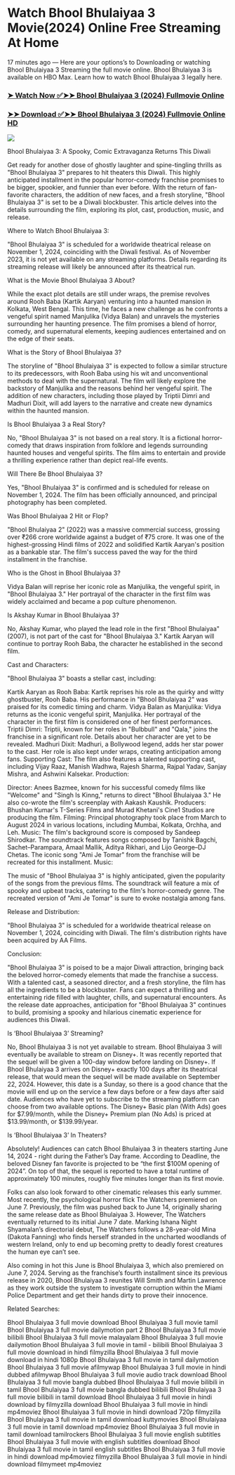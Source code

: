 # Watch Bhool Bhulaiyaa 3 Movie(2024) Online Free Streaming At Home

17 minutes ago — Here are your options’s to Downloading or watching Bhool Bhulaiyaa 3 Streaming the full movie online. Bhool Bhulaiyaa 3 is available on HBO Max. Learn how to watch Bhool Bhulaiyaa 3 legally here.


### [➤ Watch Now ✅➤➤ Bhool Bhulaiyaa 3 (2024) Fullmovie Online](https://tamilhindifreemovies.blogspot.com/2024/09/bhool-bhulaiyaa-3-near-me-2024.html)

### [➤➤ Download ✅➤➤ Bhool Bhulaiyaa 3 (2024) Fullmovie Online HD](https://tamilhindifreemovies.blogspot.com/2024/09/bhool-bhulaiyaa-3-near-me-2024.html)

<p dir="auto"><a href="https://tamilhindifreemovies.blogspot.com/2024/09/bhool-bhulaiyaa-3-near-me-2024.html" title="PLAY NOW" rel="nofollow"><img src="https://i.imgur.com/jhNGoEt.gif" style="max-width: 100%;"></a></p>


Bhool Bhulaiyaa 3: A Spooky, Comic Extravaganza Returns This Diwali

Get ready for another dose of ghostly laughter and spine-tingling thrills as "Bhool Bhulaiyaa 3" prepares to hit theaters this Diwali. This highly anticipated installment in the popular horror-comedy franchise promises to be bigger, spookier, and funnier than ever before. With the return of fan-favorite characters, the addition of new faces, and a fresh storyline, "Bhool Bhulaiyaa 3" is set to be a Diwali blockbuster. This article delves into the details surrounding the film, exploring its plot, cast, production, music, and release.

Where to Watch Bhool Bhulaiyaa 3:

"Bhool Bhulaiyaa 3" is scheduled for a worldwide theatrical release on November 1, 2024, coinciding with the Diwali festival. As of November 2023, it is not yet available on any streaming platforms. Details regarding its streaming release will likely be announced after its theatrical run.

What is the Movie Bhool Bhulaiyaa 3 About?

While the exact plot details are still under wraps, the premise revolves around Rooh Baba (Kartik Aaryan) venturing into a haunted mansion in Kolkata, West Bengal. This time, he faces a new challenge as he confronts a vengeful spirit named Manjulika (Vidya Balan) and unravels the mysteries surrounding her haunting presence. The film promises a blend of horror, comedy, and supernatural elements, keeping audiences entertained and on the edge of their seats.

What is the Story of Bhool Bhulaiyaa 3?

The storyline of "Bhool Bhulaiyaa 3" is expected to follow a similar structure to its predecessors, with Rooh Baba using his wit and unconventional methods to deal with the supernatural. The film will likely explore the backstory of Manjulika and the reasons behind her vengeful spirit. The addition of new characters, including those played by Triptii Dimri and Madhuri Dixit, will add layers to the narrative and create new dynamics within the haunted mansion.

Is Bhool Bhulaiyaa 3 a Real Story?

No, "Bhool Bhulaiyaa 3" is not based on a real story. It is a fictional horror-comedy that draws inspiration from folklore and legends surrounding haunted houses and vengeful spirits. The film aims to entertain and provide a thrilling experience rather than depict real-life events.

Will There Be Bhool Bhulaiyaa 3?

Yes, "Bhool Bhulaiyaa 3" is confirmed and is scheduled for release on November 1, 2024. The film has been officially announced, and principal photography has been completed.

Was Bhool Bhulaiyaa 2 Hit or Flop?

"Bhool Bhulaiyaa 2" (2022) was a massive commercial success, grossing over ₹266 crore worldwide against a budget of ₹75 crore. It was one of the highest-grossing Hindi films of 2022 and solidified Kartik Aaryan's position as a bankable star. The film's success paved the way for the third installment in the franchise.

Who is the Ghost in Bhool Bhulaiyaa 3?

Vidya Balan will reprise her iconic role as Manjulika, the vengeful spirit, in "Bhool Bhulaiyaa 3." Her portrayal of the character in the first film was widely acclaimed and became a pop culture phenomenon.

Is Akshay Kumar in Bhool Bhulaiyaa 3?

No, Akshay Kumar, who played the lead role in the first "Bhool Bhulaiyaa" (2007), is not part of the cast for "Bhool Bhulaiyaa 3." Kartik Aaryan will continue to portray Rooh Baba, the character he established in the second film.

Cast and Characters:

"Bhool Bhulaiyaa 3" boasts a stellar cast, including:

Kartik Aaryan as Rooh Baba: Kartik reprises his role as the quirky and witty ghostbuster, Rooh Baba. His performance in "Bhool Bhulaiyaa 2" was praised for its comedic timing and charm.
Vidya Balan as Manjulika: Vidya returns as the iconic vengeful spirit, Manjulika. Her portrayal of the character in the first film is considered one of her finest performances.
Triptii Dimri: Triptii, known for her roles in "Bulbbull" and "Qala," joins the franchise in a significant role. Details about her character are yet to be revealed.
Madhuri Dixit: Madhuri, a Bollywood legend, adds her star power to the cast. Her role is also kept under wraps, creating anticipation among fans.
Supporting Cast: The film also features a talented supporting cast, including Vijay Raaz, Manish Wadhwa, Rajesh Sharma, Rajpal Yadav, Sanjay Mishra, and Ashwini Kalsekar.
Production:

Director: Anees Bazmee, known for his successful comedy films like "Welcome" and "Singh Is Kinng," returns to direct "Bhool Bhulaiyaa 3." He also co-wrote the film's screenplay with Aakash Kaushik.
Producers: Bhushan Kumar's T-Series Films and Murad Khetani's Cine1 Studios are producing the film.
Filming: Principal photography took place from March to August 2024 in various locations, including Mumbai, Kolkata, Orchha, and Leh.
Music: The film's background score is composed by Sandeep Shirodkar. The soundtrack features songs composed by Tanishk Bagchi, Sachet–Parampara, Amaal Mallik, Aditya Rikhari, and Lijo George–DJ Chetas. The iconic song "Ami Je Tomar" from the franchise will be recreated for this installment.
Music:

The music of "Bhool Bhulaiyaa 3" is highly anticipated, given the popularity of the songs from the previous films. The soundtrack will feature a mix of spooky and upbeat tracks, catering to the film's horror-comedy genre. The recreated version of "Ami Je Tomar" is sure to evoke nostalgia among fans.

Release and Distribution:

"Bhool Bhulaiyaa 3" is scheduled for a worldwide theatrical release on November 1, 2024, coinciding with Diwali. The film's distribution rights have been acquired by AA Films.

Conclusion:

"Bhool Bhulaiyaa 3" is poised to be a major Diwali attraction, bringing back the beloved horror-comedy elements that made the franchise a success. With a talented cast, a seasoned director, and a fresh storyline, the film has all the ingredients to be a blockbuster. Fans can expect a thrilling and entertaining ride filled with laughter, chills, and supernatural encounters. As the release date approaches, anticipation for "Bhool Bhulaiyaa 3" continues to build, promising a spooky and hilarious cinematic experience for audiences this Diwali.


Is ‘Bhool Bhulaiyaa 3’ Streaming?

No, Bhool Bhulaiyaa 3 is not yet available to stream. Bhool Bhulaiyaa 3 will eventually be available to stream on Disney+. It was recently reported that the sequel will be given a 100-day window before landing on Disney+. If Bhool Bhulaiyaa 3 arrives on Disney+ exactly 100 days after its theatrical release, that would mean the sequel will be made available on September 22, 2024. However, this date is a Sunday, so there is a good chance that the movie will end up on the service a few days before or a few days after said date. Audiences who have yet to subscribe to the streaming platform can choose from two available options. The Disney+ Basic plan (With Ads) goes for $7.99/month, while the Disney+ Premium plan (No Ads) is priced at $13.99/month, or $139.99/year.

Is ‘Bhool Bhulaiyaa 3’ In Theaters?

Absolutely! Audiences can catch Bhool Bhulaiyaa 3 in theaters starting June 14, 2024 - right during the Father’s Day frame. According to Deadline, the beloved Disney fan favorite is projected to be “the first $100M opening of 2024”. On top of that, the sequel is reported to have a total runtime of approximately 100 minutes, roughly five minutes longer than its first movie.

Folks can also look forward to other cinematic releases this early summer. Most recently, the psychological horror flick The Watchers premiered on June 7. Previously, the film was pushed back to June 14, originally sharing the same release date as Bhool Bhulaiyaa 3. However, The Watchers eventually returned to its initial June 7 date. Marking Ishana Night Shyamalan’s directorial debut, The Watchers follows a 28-year-old Mina (Dakota Fanning) who finds herself stranded in the uncharted woodlands of western Ireland, only to end up becoming pretty to deadly forest creatures the human eye can’t see.

Also coming in hot this June is Bhool Bhulaiyaa 3, which also premiered on June 7, 2024. Serving as the franchise’s fourth installment since its previous release in 2020, Bhool Bhulaiyaa 3 reunites Will Smith and Martin Lawrence as they work outside the system to investigate corruption within the Miami Police Department and get their hands dirty to prove their innocence.


Related Searches:

Bhool Bhulaiyaa 3 full movie download
Bhool Bhulaiyaa 3 full movie tamil
Bhool Bhulaiyaa 3 full movie dailymotion part 2
Bhool Bhulaiyaa 3 full movie bilibili
Bhool Bhulaiyaa 3 full movie malayalam
Bhool Bhulaiyaa 3 full movie dailymotion
Bhool Bhulaiyaa 3 full movie in tamil - bilibili
Bhool Bhulaiyaa 3 full movie download in hindi filmyzilla
Bhool Bhulaiyaa 3 full movie download in hindi 1080p
Bhool Bhulaiyaa 3 full movie in tamil dailymotion
Bhool Bhulaiyaa 3 full movie afilmywap
Bhool Bhulaiyaa 3 full movie in hindi dubbed afilmywap
Bhool Bhulaiyaa 3 full movie audio track download
Bhool Bhulaiyaa 3 full movie bangla dubbed
Bhool Bhulaiyaa 3 full movie bilibili in tamil
Bhool Bhulaiyaa 3 full movie bangla dubbed bilibili
Bhool Bhulaiyaa 3 full movie bilibili in tamil download
Bhool Bhulaiyaa 3 full movie in hindi download by filmyzilla
download Bhool Bhulaiyaa 3 full movie in hindi mp4moviez
Bhool Bhulaiyaa 3 full movie in hindi download 720p filmyzilla
Bhool Bhulaiyaa 3 full movie in tamil download kuttymovies
Bhool Bhulaiyaa 3 full movie in tamil download mp4moviez
Bhool Bhulaiyaa 3 full movie in tamil download tamilrockers
Bhool Bhulaiyaa 3 full movie english subtitles
Bhool Bhulaiyaa 3 full movie with english subtitles download
Bhool Bhulaiyaa 3 full movie in tamil english subtitles
Bhool Bhulaiyaa 3 full movie in hindi download mp4moviez filmyzilla
Bhool Bhulaiyaa 3 full movie in hindi download filmymeet mp4moviez
